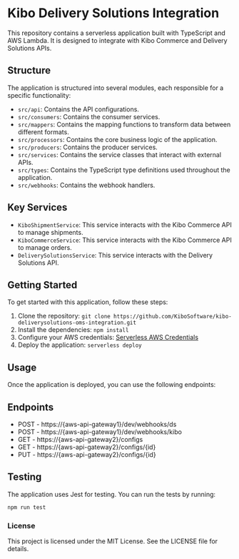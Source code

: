 # Kibo Delivery Solutions Integration 

This repository contains a serverless application built with TypeScript and AWS Lambda. It is designed to integrate with Kibo Commerce and Delivery Solutions APIs.

## Structure

The application is structured into several modules, each responsible for a specific functionality:

- `src/api`: Contains the API configurations.
- `src/consumers`: Contains the consumer services.
- `src/mappers`: Contains the mapping functions to transform data between different formats.
- `src/processors`: Contains the core business logic of the application.
- `src/producers`: Contains the producer services.
- `src/services`: Contains the service classes that interact with external APIs.
- `src/types`: Contains the TypeScript type definitions used throughout the application.
- `src/webhooks`: Contains the webhook handlers.

## Key Services

- `KiboShipmentService`: This service interacts with the Kibo Commerce API to manage shipments.
- `KiboCommerceService`: This service interacts with the Kibo Commerce API to manage orders.
- `DeliverySolutionsService`: This service interacts with the Delivery Solutions API.

## Getting Started

To get started with this application, follow these steps:

1. Clone the repository: `git clone https://github.com/KiboSoftware/kibo-deliverysolutions-oms-integration.git`
2. Install the dependencies: `npm install`
3. Configure your AWS credentials: [Serverless AWS Credentials](https://www.serverless.com/framework/docs/providers/aws/guide/credentials/)
4. Deploy the application: `serverless deploy`

## Usage

Once the application is deployed, you can use the following endpoints:

## Endpoints
* POST - https://{aws-api-gateway1}/dev/webhooks/ds
* POST - https://{aws-api-gateway1}/dev/webhooks/kibo
* GET - https://{aws-api-gateway2}/configs
* GET - https://{aws-api-gateway2}/configs/{id}
* PUT - https://{aws-api-gateway2}/configs/{id}

## Testing

The application uses Jest for testing. You can run the tests by running:

```bash
npm run test
```

### License
This project is licensed under the MIT License. See the LICENSE file for details.
